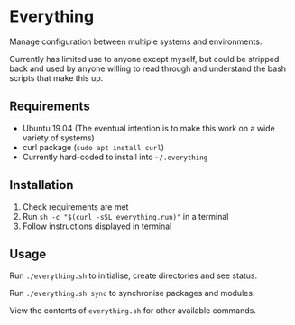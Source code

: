 # Everything

Manage configuration between multiple systems and environments.

Currently has limited use to anyone except myself, but could be stripped back and used by anyone willing to read through and understand the bash scripts that make this up.

## Requirements

- Ubuntu 19.04 (The eventual intention is to make this work on a wide variety of systems)
- curl package (`sudo apt install curl`)
- Currently hard-coded to install into `~/.everything`

## Installation

1. Check requirements are met
2. Run `sh -c "$(curl -sSL everything.run)"` in a terminal
3. Follow instructions displayed in terminal

## Usage

Run `./everything.sh` to initialise, create directories and see status.

Run `./everything.sh sync` to synchronise packages and modules.

View the contents of `everything.sh` for other available commands.


